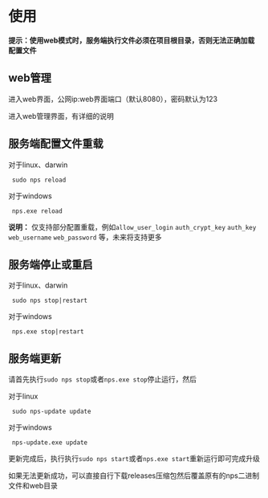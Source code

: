 # 使用
**提示：使用web模式时，服务端执行文件必须在项目根目录，否则无法正确加载配置文件**

## web管理

进入web界面，公网ip:web界面端口（默认8080），密码默认为123

进入web管理界面，有详细的说明

## 服务端配置文件重载
对于linux、darwin
```shell
 sudo nps reload
```
对于windows
```shell
 nps.exe reload
```
**说明：** 仅支持部分配置重载，例如`allow_user_login` `auth_crypt_key` `auth_key` `web_username` `web_password` 等，未来将支持更多


## 服务端停止或重启
对于linux、darwin
```shell
 sudo nps stop|restart
```
对于windows
```shell
 nps.exe stop|restart
```
## 服务端更新
请首先执行`sudo nps stop`或者`nps.exe stop`停止运行，然后

对于linux
```shell
 sudo nps-update update
```
对于windows
```shell
 nps-update.exe update
```

更新完成后，执行执行`sudo nps start`或者`nps.exe start`重新运行即可完成升级

如果无法更新成功，可以直接自行下载releases压缩包然后覆盖原有的nps二进制文件和web目录
